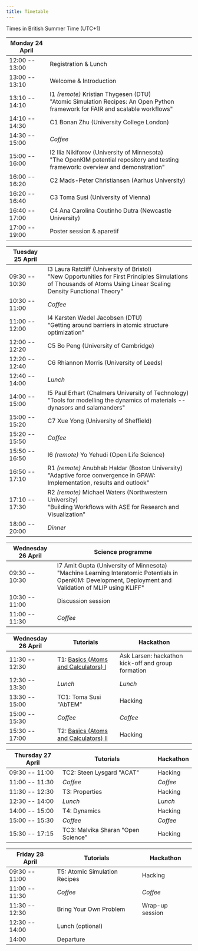 ```yaml
---
title: Timetable
---
```


Times in British Summer Time  (UTC+1)


| **Monday 24 April** |                                                                                                                                              |
|---------------------|----------------------------------------------------------------------------------------------------------------------------------------------|
| 12:00 -- 13:00      | Registration & Lunch                                                                                                                         |
| 13:00 -- 13:10      | Welcome & Introduction                                                                                                                       |
| 13:10 -- 14:10      | I1 *(remote)* Kristian Thygesen (DTU) <br/> "Atomic Simulation Recipes: An Open Python framework for FAIR and scalable workflows"            |
| 14:10 -- 14:30      | C1 Bonan Zhu (University College London)                                                                                                     |
| 14:30 -- 15:00      | *Coffee*                                                                                                                                     |
| 15:00 -- 16:00      | I2 Ilia Nikiforov (University of Minnesota) <br/>       "The OpenKIM potential repository and testing framework: overview and demonstration" |
| 16:00 -- 16:20      | C2 Mads-Peter Christiansen (Aarhus University)                                                                                               |
| 16:20 -- 16:40      | C3 Toma Susi (University of Vienna)                                                                                                          |
| 16:40 -- 17:00      | C4 Ana Carolina Coutinho Dutra (Newcastle University)                                                                                        |
| 17:00 -- 19:00      | Poster session & aparetif                                                                                                                    |

| **Tuesday 25 April** |                                                                                                                                                                            |
|----------------------|----------------------------------------------------------------------------------------------------------------------------------------------------------------------------|
| 09:30 -- 10:30       | I3 Laura Ratcliff (University of Bristol) <br/> "New Opportunities for First Principles Simulations of Thousands of Atoms Using Linear Scaling Density Functional Theory" |
| 10:30 -- 11:00       | *Coffee*                                                                                                                                                                   |
| 11:00 -- 12:00       | I4 Karsten Wedel Jacobsen (DTU) <br/> "Getting around barriers in atomic structure optimization"                                                                           |
| 12:00 -- 12:20       | C5 Bo Peng (University of Cambridge)                                                                                                                                       |
| 12:20 -- 12:40       | C6 Rhiannon Morris (University of Leeds)                                                                                                                                   |
| 12:40 -- 14:00       | *Lunch*                                                                                                                                                                    |
| 14:00 -- 15:00       | I5 Paul Erhart (Chalmers University of Technology) <br/> "Tools for modelling the dynamics of materials -- dynasors and salamanders"                                       |
| 15:00 -- 15:20       | C7 Xue Yong (University of Sheffield)                                                                                                                                      |
| 15:20 -- 15:50       | *Coffee*                                                                                                                                                                   |
| 15:50 -- 16:50       | I6 *(remote)* Yo Yehudi (Open Life Science)                                                                                                                                |
| 16:50 -- 17:10       | R1 *(remote)* Anubhab Haldar (Boston University) <br/> "Adaptive force convergence in GPAW: Implementation, results and outlook"                                           |
| 17:10 -- 17:30       | R2 *(remote)* Michael Waters (Northwestern University) <br/> "Building Workflows with ASE for Research and Visualization"                                                  |
| 18:00 -- 20:00       | *Dinner*                                                                                                                                                                   |


| **Wednesday 26 April** | Science programme                                                                                                                                                             |
|------------------------|----------------------------------------------------------------------------------------------------------------------------------------------------------------|
| 09:30 -- 10:30         | I7 Amit Gupta (University of Minnesota) <br/> "Machine Learning Interatomic Potentials in OpenKIM: Development, Deployment and Validation of MLIP using KLIFF" |
| 10:30 -- 11:00         | Discussion session                                                                                                                                             |
| 11:00 -- 11:30         | *Coffee*                                                                                                                                                       |

| **Wednesday 26 April** | Tutorials                                            | Hackathon                                          |
|------------------------|------------------------------------------------------|----------------------------------------------------|
| 11:30 -- 12:30         | T1: [Basics (Atoms and Calculators) I](https://ase-workshop-2023.github.io/tutorial/)  | Ask Larsen: hackathon kick-off and group formation |
| 12:30 -- 13:30         | *Lunch*                                              | *Lunch*                                            |
| 13:30 -- 15:00         | TC1: Toma Susi "AbTEM"                               | Hacking                                            |
| 15:00 -- 15:30         | *Coffee*                                             | *Coffee*                                           |
| 15:30 -- 17:00         | T2: [Basics (Atoms and Calculators) II](https://ase-workshop-2023.github.io/tutorial/) | Hacking                                            |

| **Thursday 27 April** | Tutorials                          | Hackathon |
|-----------------------|------------------------------------|-----------|
| 09:30 -- 11:00        | TC2: Steen Lysgard "ACAT"          | Hacking   |
| 11:00 -- 11:30        | *Coffee*                           | *Coffee*  |
| 11:30 -- 12:30        | T3: Properties                     | Hacking   |
| 12:30 -- 14:00        | *Lunch*                            | *Lunch*   |
| 14:00 -- 15:00        | T4: Dynamics                       | Hacking   |
| 15:00 -- 15:30        | *Coffee*                           | *Coffee*  |
| 15:30 -- 17:15        | TC3: Malvika Sharan "Open Science" | Hacking   |


| **Friday 28 April** | Tutorials                     | Hackathon       |
|---------------------|-------------------------------|-----------------|
| 09:30 -- 11:00      | T5: Atomic Simulation Recipes | Hacking         |
| 11:00 -- 11:30      | *Coffee*                      | *Coffee*        |
| 11:30 -- 12:30      | Bring Your Own Problem        | Wrap-up session |
| 12:30 -- 14:00      | Lunch (optional)              |                 |
| 14:00               | Departure                     |                 |
